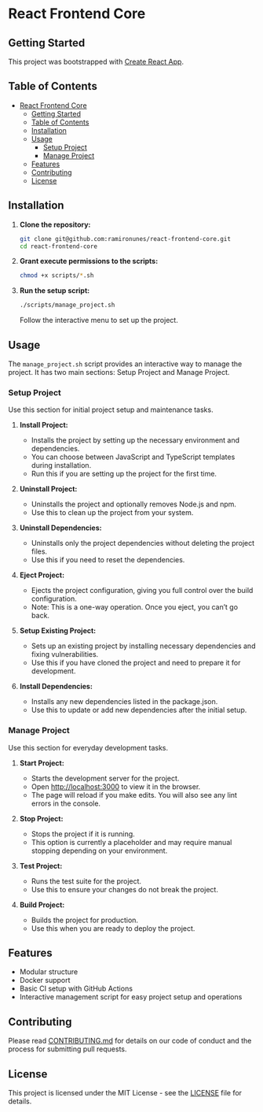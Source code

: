 # React Frontend Core

## Getting Started

This project was bootstrapped with [Create React App](https://github.com/facebook/create-react-app).

## Table of Contents

- [React Frontend Core](#react-frontend-core)
  - [Getting Started](#getting-started)
  - [Table of Contents](#table-of-contents)
  - [Installation](#installation)
  - [Usage](#usage)
    - [Setup Project](#setup-project)
    - [Manage Project](#manage-project)
  - [Features](#features)
  - [Contributing](#contributing)
  - [License](#license)

## Installation

1. **Clone the repository:**
    ```bash
    git clone git@github.com:ramironunes/react-frontend-core.git
    cd react-frontend-core
    ```

2. **Grant execute permissions to the scripts:**
    ```bash
    chmod +x scripts/*.sh
    ```

3. **Run the setup script:**
    ```bash
    ./scripts/manage_project.sh
    ```

   Follow the interactive menu to set up the project.

## Usage

The `manage_project.sh` script provides an interactive way to manage the project. It has two main sections: Setup Project and Manage Project.

### Setup Project

Use this section for initial project setup and maintenance tasks.

1. **Install Project:**
   - Installs the project by setting up the necessary environment and dependencies.
   - You can choose between JavaScript and TypeScript templates during installation.
   - Run this if you are setting up the project for the first time.

2. **Uninstall Project:**
   - Uninstalls the project and optionally removes Node.js and npm.
   - Use this to clean up the project from your system.

3. **Uninstall Dependencies:**
   - Uninstalls only the project dependencies without deleting the project files.
   - Use this if you need to reset the dependencies.

4. **Eject Project:**
   - Ejects the project configuration, giving you full control over the build configuration.
   - Note: This is a one-way operation. Once you eject, you can’t go back.

5. **Setup Existing Project:**
   - Sets up an existing project by installing necessary dependencies and fixing vulnerabilities.
   - Use this if you have cloned the project and need to prepare it for development.

6. **Install Dependencies:**
   - Installs any new dependencies listed in the package.json.
   - Use this to update or add new dependencies after the initial setup.

### Manage Project

Use this section for everyday development tasks.

1. **Start Project:**
   - Starts the development server for the project.
   - Open [http://localhost:3000](http://localhost:3000) to view it in the browser.
   - The page will reload if you make edits. You will also see any lint errors in the console.

2. **Stop Project:**
   - Stops the project if it is running.
   - This option is currently a placeholder and may require manual stopping depending on your environment.

3. **Test Project:**
   - Runs the test suite for the project.
   - Use this to ensure your changes do not break the project.

4. **Build Project:**
   - Builds the project for production.
   - Use this when you are ready to deploy the project.

## Features

- Modular structure
- Docker support
- Basic CI setup with GitHub Actions
- Interactive management script for easy project setup and operations

## Contributing

Please read [CONTRIBUTING.md](CONTRIBUTING.md) for details on our code of conduct and the process for submitting pull requests.

## License

This project is licensed under the MIT License - see the [LICENSE](LICENSE) file for details.
